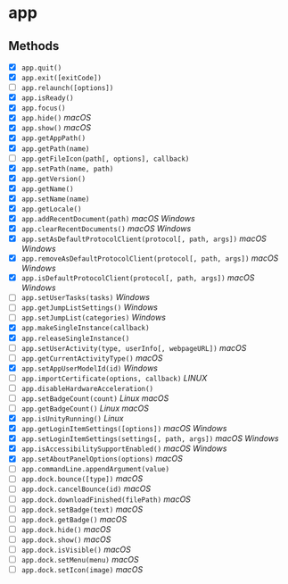 # app

## Methods

- [x] `app.quit()`
- [x] `app.exit([exitCode])`
- [ ] `app.relaunch([options])`
- [x] `app.isReady()`
- [x] `app.focus()`
- [x] `app.hide()` _macOS_
- [x] `app.show()` _macOS_
- [x] `app.getAppPath()`
- [x] `app.getPath(name)`
- [ ] `app.getFileIcon(path[, options], callback)`
- [x] `app.setPath(name, path)`
- [x] `app.getVersion()`
- [x] `app.getName()`
- [x] `app.setName(name)`
- [x] `app.getLocale()`
- [x] `app.addRecentDocument(path)` _macOS_ _Windows_
- [x] `app.clearRecentDocuments()` _macOS_ _Windows_
- [x] `app.setAsDefaultProtocolClient(protocol[, path, args])` _macOS_ _Windows_
- [x] `app.removeAsDefaultProtocolClient(protocol[, path, args])` _macOS_ _Windows_
- [x] `app.isDefaultProtocolClient(protocol[, path, args])` _macOS_ _Windows_
- [ ] `app.setUserTasks(tasks)` _Windows_
- [ ] `app.getJumpListSettings()` _Windows_
- [ ] `app.setJumpList(categories)` _Windows_
- [x] `app.makeSingleInstance(callback)`
- [x] `app.releaseSingleInstance()`
- [ ] `app.setUserActivity(type, userInfo[, webpageURL])` _macOS_
- [ ] `app.getCurrentActivityType()` _macOS_
- [x] `app.setAppUserModelId(id)` _Windows_
- [ ] `app.importCertificate(options, callback)` _LINUX_
- [ ] `app.disableHardwareAcceleration()`
- [ ] `app.setBadgeCount(count)` _Linux_ _macOS_
- [ ] `app.getBadgeCount()` _Linux_ _macOS_
- [x] `app.isUnityRunning()` _Linux_
- [x] `app.getLoginItemSettings([options])` _macOS_ _Windows_
- [x] `app.setLoginItemSettings(settings[, path, args])` _macOS_ _Windows_
- [x] `app.isAccessibilitySupportEnabled()` _macOS_ _Windows_
- [x] `app.setAboutPanelOptions(options)` _macOS_
- [ ] `app.commandLine.appendArgument(value)`
- [ ] `app.dock.bounce([type])` _macOS_
- [ ] `app.dock.cancelBounce(id)` _macOS_
- [ ] `app.dock.downloadFinished(filePath)` _macOS_
- [ ] `app.dock.setBadge(text)` _macOS_
- [ ] `app.dock.getBadge()` _macOS_
- [ ] `app.dock.hide()` _macOS_
- [ ] `app.dock.show()` _macOS_
- [ ] `app.dock.isVisible()` _macOS_
- [ ] `app.dock.setMenu(menu)` _macOS_
- [ ] `app.dock.setIcon(image)` _macOS_
